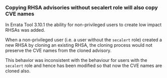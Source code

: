 ### Copying RHSA advisories without secalert role will also copy CVE names

In Errata Tool 3.10.1 the ability for non-privileged users to create low impact
RHSAs was added.

When a non-privileged user (i.e. a user without the `secalert` role)
created a new RHSA by cloning an existing RHSA, the cloning process would not
preserve the CVE names from the cloned advisory.

This behavior was inconsistent with the behaviour for users with the `secalert`
role and hence has been modified so that now the CVE names are cloned also.
